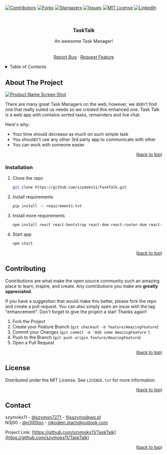 <a name="readme-top"></a>

[![Contributors][contributors-shield]][contributors-url]
[![Forks][forks-shield]][forks-url]
[![Stargazers][stars-shield]][stars-url]
[![Issues][issues-shield]][issues-url]
[![MIT License][license-shield]][license-url]
[![LinkedIn][linkedin-shield]][linkedin-url]



<!-- PROJECT LOGO -->
<br />
<div align="center">
  <a href="https://github.com/szymoks11/TaskTalk">
  </a>

  <h3 align="center">TaskTalk</h3>

  <p align="center">
    An awesome Task Manager!
    <br />
    <br />
    <br />
    <a href="https://github.com/szymoks11/TaskTalk/issues">Report Bug</a>
    ·
    <a href="https://github.com/szymoks11/TaskTalk/issues">Request Feature</a>
  </p>
</div>



<!-- TABLE OF CONTENTS -->
<details>
  <summary>Table of Contents</summary>
  <ol>
    <li>
      <a href="#about-the-project">About The Project</a>
    </li>
    <li>
      <a href="#getting-started">Getting Started</a>
      <ul>
        <li><a href="#installation">Installation</a></li>
      </ul>
    </li>
    <li><a href="#contributing">Contributing</a></li>
    <li><a href="#license">License</a></li>
    <li><a href="#contact">Contact</a></li>
  </ol>
</details>



<!-- ABOUT THE PROJECT -->
## About The Project

[![Product Name Screen Shot][product-screenshot]](https://github.com/szymoks11/TaskTalk/blob/main/Images/main.png)

There are many great Task Managers on the web; however, we didn't find one that really suited us needs so we created this enhanced one. Task Talk is a web app with contains sorted tasks, remainders and live chat.

Here's why:
* Your time should decrease as much on such simple task
* You shouldn't use any other 3rd party app to communicate with other
* You can work with someone easier


<p align="right">(<a href="#readme-top">back to top</a>)</p>

### Installation

1. Clone the repo
   ```sh
   git clone https://github.com/szymoks11/TaskTalk.git
   ```
2. Install requirements
   ```sh
   pip install -r requirements.txt
   ```
3. Install  more requirements
   ```sh
   npm install react react-bootstrap react-dom react-router-dom react-scripts @emotion/react @emotion/styled @mui/icons-material @mui/material bootstrap
   ```
4. Start app
   ```js
   npm start
   ```
<p align="right">(<a href="#readme-top">back to top</a>)</p>


<!-- CONTRIBUTING -->
## Contributing

Contributions are what make the open source community such an amazing place to learn, inspire, and create. Any contributions you make are **greatly appreciated**.

If you have a suggestion that would make this better, please fork the repo and create a pull request. You can also simply open an issue with the tag "enhancement".
Don't forget to give the project a star! Thanks again!

1. Fork the Project
2. Create your Feature Branch (`git checkout -b feature/AmazingFeature`)
3. Commit your Changes (`git commit -m 'Add some AmazingFeature'`)
4. Push to the Branch (`git push origin feature/AmazingFeature`)
5. Open a Pull Request

<p align="right">(<a href="#readme-top">back to top</a>)</p>



<!-- LICENSE -->
## License

Distributed under the MIT License. See `LICENSE.txt` for more information.

<p align="right">(<a href="#readme-top">back to top</a>)</p>



<!-- CONTACT -->
## Contact

szymoks11 - [@szymon7271](https://twitter.com/szymon7271) - flisszymo@wp.pl <br>
N3j00 - [@n3j00oo](https://twitter.com/n3j00oo) - nikodem.stach@outlook.com

Project Link: [https://github.com/szymoks11/TaskTalk](https://github.com/szymoks11/TaskTalk)

<p align="right">(<a href="#readme-top">back to top</a>)</p>



<!-- MARKDOWN LINKS & IMAGES -->
<!-- https://www.markdownguide.org/basic-syntax/#reference-style-links -->
[contributors-shield]: https://img.shields.io/github/contributors/szymoks11/TaskTalk.svg?style=for-the-badge
[contributors-url]: https://github.com/szymoks11/TaskTalk/graphs/contributors
[forks-shield]: https://img.shields.io/github/forks/szymoks11/TaskTalk.svg?style=for-the-badge
[forks-url]: https://github.com/szymoks11/TaskTalk/network/members
[stars-shield]: https://img.shields.io/github/stars/szymoks11/TaskTalk.svg?style=for-the-badge
[stars-url]: https://github.com/szymoks11/TaskTalk/stargazers
[issues-shield]: https://img.shields.io/github/issues/szymoks11/TaskTalk.svg?style=for-the-badge
[issues-url]: https://github.com/szymoks11/TaskTalk/issues
[license-shield]: https://img.shields.io/github/license/szymoks11/TaskTalk.svg?style=for-the-badge
[license-url]: https://github.com/szymoks11/TaskTalk/blob/master/LICENSE.txt
[linkedin-shield]: https://img.shields.io/badge/-LinkedIn-black.svg?style=for-the-badge&logo=linkedin&colorB=555
[linkedin-url]: https://linkedin.com/in/szymoks11
[product-screenshot]: https://github.com/szymoks11/TaskTalk/blob/main/Images/main.png
